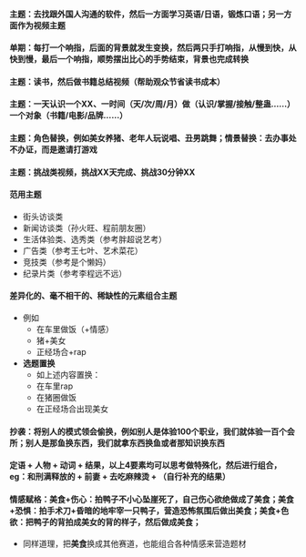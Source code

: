 #### 主题：去找跟外国人沟通的软件，然后一方面学习英语/日语，锻炼口语；另一方面作为视频主题
#### 单期：每打一个响指，后面的背景就发生变换，然后两只手打响指，从慢到快，从快到慢，最后一个响指，顺势摆出比心的手势结束，背景也完成转换
#### 主题：读书，然后做书籍总结视频（帮助观众节省读书成本）
#### 主题：一天认识一个XX、一时间（天/次/周/月）做（认识/掌握/接触/整蛊……）一个对象（书籍/电影/品牌……）
#### 主题：角色替换，例如美女养猪、老年人玩说唱、丑男跳舞；情景替换：去办事处不办证，而是邀请打游戏
#### 主题：挑战类视频，挑战XX天完成、挑战30分钟XX
#### 范用主题
  - 街头访谈类
  - 新闻访谈类（孙火旺、程前朋友圈）
  - 生活体验类、选秀类（参考胖超说艺考）
  - 广告类（参考王七叶、艺术菜花）
  - 竞技类（参考是个懒妈）
  - 纪录片类（参考李程远不远）
#### 差异化的、毫不相干的、稀缺性的元素组合主题
  - 例如
    - 在车里做饭（+情感）
    - 猪+美女
    - 正经场合+rap
  - **选题置换**
    - 如上述内容置换：
    - 在车里rap
    - 在猪圈做饭
    - 在正经场合出现美女 
#### 抄袭：将别人的模式领会偷换，例如别人是体验100个职业，我们就体验一百个会所；别人是那鱼换东西，我们就拿东西换鱼或者那知识换东西
#### 定语 + 人物 + 动词 + 结果，以上4要素均可以思考做特殊化，然后进行组合，eg：和刑满释放的 + 前妻 + 去吃麻辣烫 + （自行补充的结果）
#### 情感赋格：美食+伤心：拍鸭子不小心坠崖死了，自己伤心欲绝做成了美食；美食+恐惧：拍手术刀+昏暗的地牢宰一只鸭子，营造恐怖氛围后做出美食；美食+色欲：把鸭子的背拍成美女的背的样子，然后做成美食；
  - 同样道理，把**美食**换成其他赛道，也能组合各种情感来营造题材
